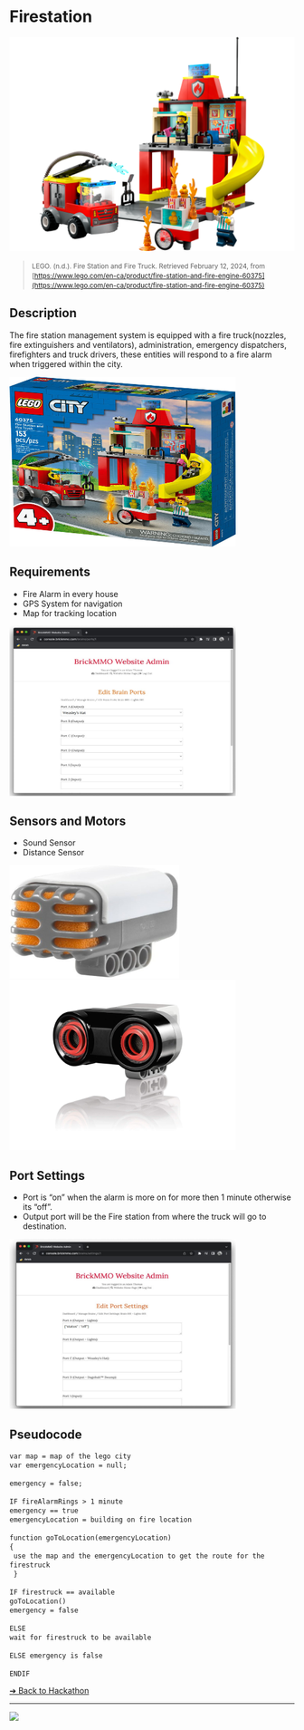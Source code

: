 # Firestation 

![Firestation](images/firestation.png)

> <small>LEGO. (n.d.). Fire Station and Fire Truck. Retrieved February 12, 2024, from [https://www.lego.com/en-ca/product/fire-station-and-fire-engine-60375](https://www.lego.com/en-ca/product/fire-station-and-fire-engine-60375)</small>

## Description

The fire station management system is equipped with a fire truck(nozzles, fire extinguishers and ventilators), administration, emergency dispatchers, firefighters and truck drivers, these entities will respond to a fire alarm when triggered within the city. 

<img src="images/lego-box.jpg" height="300" width="400" alt="FireStation Lego set">

## Requirements

* Fire Alarm in every house
* GPS System for navigation
* Map for tracking location

<img src="images/requirements.jpg" height="300" width="400" alt="Requirements page screenshot">

## Sensors and Motors

* Sound Sensor
* Distance Sensor

<img src="images/sound-sensor.jpg" height="200" width="300" alt="Sound Sensor Image">
<img src="images/distance-sensor.jpg" height="300" width="400" alt="Distance Sensor Image">

## Port Settings

* Port is “on” when the alarm is more on for more then 1 minute otherwise its “off”.
* Output port will be the Fire station from where the truck will go to destination.

<img src="images/port-settings.jpg" height="300" width="400" alt="Port Settings">

## Pseudocode

```Pseudocode
var map = map of the lego city
var emergencyLocation = null;

emergency = false;

IF fireAlarmRings > 1 minute 
emergency == true
emergencyLocation = building on fire location

function goToLocation(emergencyLocation)
{
 use the map and the emergencyLocation to get the route for the firestruck
 }

IF firestruck == available 
goToLocation() 
emergency = false

ELSE
wait for firestruck to be available

ELSE emergency is false

ENDIF
```

[&#10132; Back to Hackathon](/hackathon-set/)

---

<a href="https://brickmmo.com">
<img src="https://brickmmo.com/images/brickmmo-logo-horizontal.jpg" width="100">
</a>
